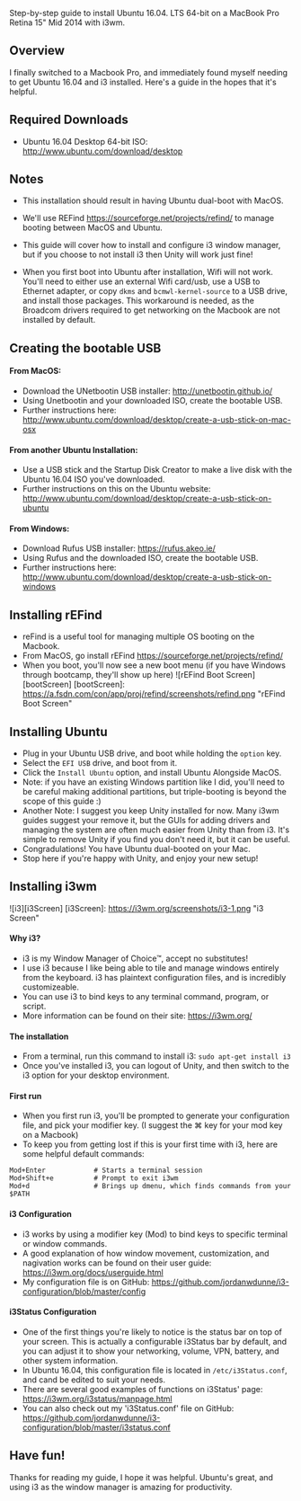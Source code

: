 Step-by-step guide to install Ubuntu 16.04. LTS 64-bit on a MacBook Pro Retina 15" Mid 2014 with i3wm.

## Overview

I finally switched to a Macbook Pro, and immediately found myself needing to get Ubuntu 16.04 and i3 installed. Here's a guide in the hopes that it's helpful.

## Required Downloads
- Ubuntu 16.04 Desktop 64-bit ISO:
  http://www.ubuntu.com/download/desktop

## Notes

- This installation should result in having Ubuntu dual-boot with MacOS.

- We'll use REFind https://sourceforge.net/projects/refind/ to manage booting between MacOS and Ubuntu.

- This guide will cover how to install and configure i3 window manager, but if you choose to not install i3 then Unity will work just fine!

- When you first boot into Ubuntu after installation, Wifi will not work. You'll need to either use an external Wifi card/usb, use a USB to Ethernet adapter, or copy `dkms` and `bcmwl-kernel-source` to a USB drive, and install those packages. This workaround is needed, as the Broadcom drivers required to get networking on the Macbook are not installed by default.

## Creating the bootable USB

#### From MacOS:
- Download the UNetbootin USB installer: http://unetbootin.github.io/
- Using Unetbootin and your downloaded ISO, create the bootable USB.
- Further instructions here: http://www.ubuntu.com/download/desktop/create-a-usb-stick-on-mac-osx

#### From another Ubuntu Installation:
- Use a USB stick and the Startup Disk Creator to make a live disk with the Ubuntu 16.04 ISO you've downloaded.
- Further instructions on this on the Ubuntu website: http://www.ubuntu.com/download/desktop/create-a-usb-stick-on-ubuntu

#### From Windows:
- Download Rufus USB installer: https://rufus.akeo.ie/
- Using Rufus and the downloaded ISO, create the bootable USB.
- Further instructions here: http://www.ubuntu.com/download/desktop/create-a-usb-stick-on-windows

## Installing rEFind
- reFind is a useful tool for managing multiple OS booting on the Macbook.
- From MacOS, go install rEFind https://sourceforge.net/projects/refind/
- When you boot, you'll now see a new boot menu (if you have Windows through bootcamp, they'll show up here)
![rEFind Boot Screen][bootScreen]
[bootScreen]: https://a.fsdn.com/con/app/proj/refind/screenshots/refind.png "rEFind Boot Screen"

## Installing Ubuntu
- Plug in your Ubuntu USB drive, and boot while holding the `option` key.
- Select the `EFI USB` drive, and boot from it.
- Click the `Install Ubuntu` option, and install Ubuntu Alongside MacOS.
- Note: if you have an existing Windows partition like I did, you'll need to be careful making additional partitions, but triple-booting is beyond the scope of this guide :)
- Another Note: I suggest you keep Unity installed for now. Many i3wm guides suggest your remove it, but the GUIs for adding drivers and managing the system are often much easier from Unity than from i3. It's simple to remove Unity if you find you don't need it, but it can be useful.
- Congradulations! You have Ubuntu dual-booted on your Mac.
- Stop here if you're happy with Unity, and enjoy your new setup!

## Installing i3wm

![i3][i3Screen]
[i3Screen]: https://i3wm.org/screenshots/i3-1.png "i3 Screen"


#### Why i3?
- i3 is my Window Manager of Choice™, accept no substitutes!
- I use i3 because I like being able to tile and manage windows entirely from the keyboard. i3 has plaintext configuration files, and is incredibly customizeable.
- You can use i3 to bind keys to any terminal command, program, or script.
- More information can be found on their site: https://i3wm.org/

#### The installation
- From a terminal, run this command to install i3: `sudo apt-get install i3`
- Once you've installed i3, you can logout of Unity, and then switch to the i3 option for your desktop environment.

#### First run
- When you first run i3, you'll be prompted to generate your configuration file, and pick your modifier key. (I suggest the ⌘ key for your mod key on a Macbook)
- To keep you from getting lost if this is your first time with i3, here are some helpful default commands:

```
Mod+Enter            # Starts a terminal session
Mod+Shift+e          # Prompt to exit i3wm
Mod+d                # Brings up dmenu, which finds commands from your $PATH
```

#### i3 Configuration
- i3 works by using a modifier key (Mod) to bind keys to specific terminal or window commands.
- A good explanation of how window movement, customization, and nagivation works can be found on their user guide: https://i3wm.org/docs/userguide.html
- My configuration file is on GitHub: https://github.com/jordanwdunne/i3-configuration/blob/master/config

#### i3Status Configuration
- One of the first things you're likely to notice is the status bar on top of your screen. This is actually a configurable i3Status bar by default, and you can adjust it to show your networking, volume, VPN, battery, and other system information.
- In Ubuntu 16.04, this configuration file is located in `/etc/i3Status.conf`, and cand be edited to suit your needs.
- There are several good examples of functions on i3Status' page: https://i3wm.org/i3status/manpage.html
- You can also check out my 'i3Status.conf' file on GitHub: https://github.com/jordanwdunne/i3-configuration/blob/master/i3status.conf

## Have fun!
Thanks for reading my guide, I hope it was helpful. Ubuntu's great, and using i3 as the window manager is amazing for productivity.
